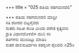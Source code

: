 +++
title = "025 ಪತಿಯ ಸಹಗಮನದಲಿ"

+++
ಪತಿಯ ಸಹಗಮನದಲಿ ಮಾದ್ರೀ  
ಸತಿ ಶರೀರವ ಬಿಟ್ಟಳೈವರು  
ಸುತರು ಸಹಿತೀ ಕುಂತಿ ಮಿಂದು ಪರೇತ ಕೃತ್ಯವನು   
ಶ್ರುತಿ ವಿಧಾನದೊಳಖಿಳ ಮುನಿ ಸಂ  
ತತಿಗಳನು ಮುಂದಿಟ್ಟು ಮಾಡಿಸಿ  
ಸುತರ ಪಾಲಿಸುತಿರ್ದಳಾ ಶತಶೃಂಗ ಶೈಲದಲಿ     ॥25॥